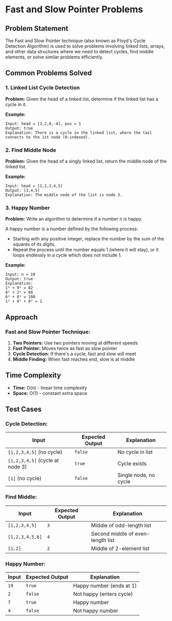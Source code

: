 # Fast and Slow Pointer Problems

## Problem Statement

The Fast and Slow Pointer technique (also known as Floyd's Cycle Detection Algorithm) is used to solve problems involving linked lists, arrays, and other data structures where we need to detect cycles, find middle elements, or solve similar problems efficiently.

## Common Problems Solved

### 1. Linked List Cycle Detection

**Problem:** Given the head of a linked list, determine if the linked list has a cycle in it.

**Example:**
```
Input: head = [3,2,0,-4], pos = 1
Output: true
Explanation: There is a cycle in the linked list, where the tail connects to the 1st node (0-indexed).
```

### 2. Find Middle Node

**Problem:** Given the head of a singly linked list, return the middle node of the linked list.

**Example:**
```
Input: head = [1,2,3,4,5]
Output: [3,4,5]
Explanation: The middle node of the list is node 3.
```

### 3. Happy Number

**Problem:** Write an algorithm to determine if a number n is happy.

A happy number is a number defined by the following process:
- Starting with any positive integer, replace the number by the sum of the squares of its digits.
- Repeat the process until the number equals 1 (where it will stay), or it loops endlessly in a cycle which does not include 1.

**Example:**
```
Input: n = 19
Output: true
Explanation: 
1² + 9² = 82
8² + 2² = 68
6² + 8² = 100
1² + 0² + 0² = 1
```

## Approach

### Fast and Slow Pointer Technique:
1. **Two Pointers:** Use two pointers moving at different speeds
2. **Fast Pointer:** Moves twice as fast as slow pointer
3. **Cycle Detection:** If there's a cycle, fast and slow will meet
4. **Middle Finding:** When fast reaches end, slow is at middle

## Time Complexity
- **Time:** O(n) - linear time complexity
- **Space:** O(1) - constant extra space

## Test Cases

### Cycle Detection:
| Input | Expected Output | Explanation |
|-------|----------------|-------------|
| `[1,2,3,4,5]` (no cycle) | `false` | No cycle in list |
| `[1,2,3,4,5]` (cycle at node 3) | `true` | Cycle exists |
| `[1]` (no cycle) | `false` | Single node, no cycle |

### Find Middle:
| Input | Expected Output | Explanation |
|-------|----------------|-------------|
| `[1,2,3,4,5]` | `3` | Middle of odd-length list |
| `[1,2,3,4,5,6]` | `4` | Second middle of even-length list |
| `[1,2]` | `2` | Middle of 2-element list |

### Happy Number:
| Input | Expected Output | Explanation |
|-------|----------------|-------------|
| `19` | `true` | Happy number (ends at 1) |
| `2` | `false` | Not happy (enters cycle) |
| `7` | `true` | Happy number |
| `4` | `false` | Not happy number | 